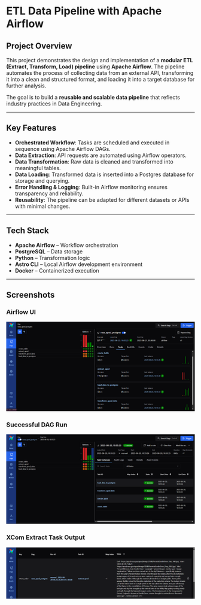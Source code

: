 # ETL Data Pipeline with Apache Airflow

## Project Overview
This project demonstrates the design and implementation of a **modular ETL (Extract, Transform, Load) pipeline** using **Apache Airflow**. The pipeline automates the process of collecting data from an external API, transforming it into a clean and structured format, and loading it into a target database for further analysis.  

The goal is to build a **reusable and scalable data pipeline** that reflects industry practices in Data Engineering.

---

## Key Features
- **Orchestrated Workflow**: Tasks are scheduled and executed in sequence using Apache Airflow DAGs.  
- **Data Extraction**: API requests are automated using Airflow operators.  
- **Data Transformation**: Raw data is cleaned and transformed into meaningful tables.  
- **Data Loading**: Transformed data is inserted into a Postgres database for storage and querying.  
- **Error Handling & Logging**: Built-in Airflow monitoring ensures transparency and reliability.  
- **Reusability**: The pipeline can be adapted for different datasets or APIs with minimal changes.  

---

## Tech Stack
- **Apache Airflow** – Workflow orchestration  
- **PostgreSQL** – Data storage  
- **Python** – Transformation logic  
- **Astro CLI** – Local Airflow development environment  
- **Docker** – Containerized execution  

---

## Screenshots  

### Airflow UI  
![Airflow UI](./assets/airflow_ui.png)  

### Successful DAG Run  
![DAG Run Success](./assets/dag_run_success.png)  

### XCom Extract Task Output  
![XCom Extract](./assets/xcom_extract_apod.png) 





